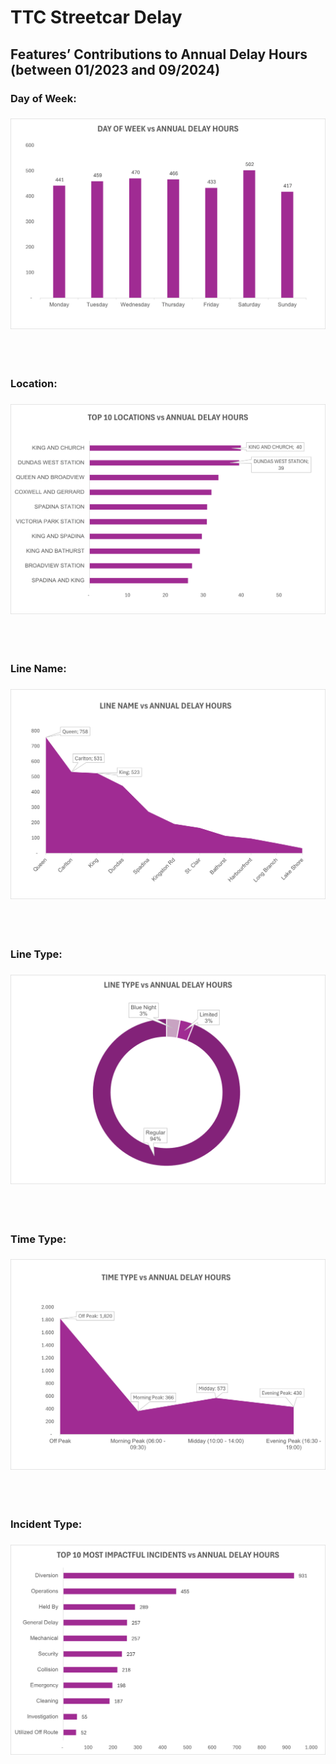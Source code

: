 # TTC Streetcar Delay

## Features’ Contributions to Annual Delay Hours (between 01/2023 and 09/2024)

### **Day of Week:**

### ![Day of Week](<https://github.com/lee-data/visualization/blob/assignment-4/02_activities/assignments/TTC-Streetcar-Delay/Excel-Visualization/day.png>)

<br>
<br>

### **Location:**

### ![Location](https://github.com/lee-data/visualization/blob/assignment-4/02_activities/assignments/TTC-Streetcar-Delay/Excel-Visualization/location.png)

<br>
<br>

### **Line Name:**

### ![Line Name](https://github.com/lee-data/visualization/blob/assignment-4/02_activities/assignments/TTC-Streetcar-Delay/Excel-Visualization/line%20name.png)

<br>
<br>


### **Line Type:**

### ![Line Type](https://github.com/lee-data/visualization/blob/assignment-4/02_activities/assignments/TTC-Streetcar-Delay/Excel-Visualization/line%20type.png)

<br>
<br>


### **Time Type:**

### ![Time Type](https://github.com/lee-data/visualization/blob/assignment-4/02_activities/assignments/TTC-Streetcar-Delay/Excel-Visualization/time%20type.png)

<br>
<br>


### Incident Type:

### ![Incident Type](https://github.com/lee-data/visualization/blob/assignment-4/02_activities/assignments/TTC-Streetcar-Delay/Excel-Visualization/incident.png)
